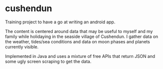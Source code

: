 # cushendun
Training project to have a go at writing an android app.

The content is centered around data that may be useful to myself and my family while holidaying in the seaside village 
of Cushendun. I gather data on the weather, tides/sea conditions and data on moon phases and planets currently visible.

Implemented in Java and uses a mixture of free APIs that return JSON and some ugly screen scraping to get the data.

